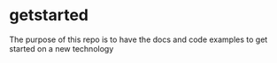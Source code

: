 # getstarted
The purpose of this repo is to have the docs and code examples to get started on a new technology
